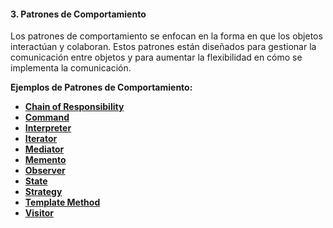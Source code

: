 #### **3. Patrones de Comportamiento**

Los patrones de comportamiento se enfocan en la forma en que los objetos interactúan y colaboran. Estos patrones están diseñados para gestionar la comunicación entre objetos y para aumentar la flexibilidad en cómo se implementa la comunicación.

**Ejemplos de Patrones de Comportamiento:**

- [**Chain of Responsibility**](/Patrones%20de%20diseño/Patrones%20De%20Comportamiento/Chain%20Of%20Responsability.md)
- [**Command**](/Patrones%20de%20diseño/Patrones%20De%20Comportamiento/Command.md)
- [**Interpreter**](/Patrones%20de%20diseño/Patrones%20De%20Comportamiento/Interpreter.md)
- [**Iterator**](/Patrones%20de%20diseño/Patrones%20De%20Comportamiento/Iterator.md)
- [**Mediator**](/Patrones%20de%20diseño/Patrones%20De%20Comportamiento/Mediator.md)
- [**Memento**](/Patrones%20de%20diseño/Patrones%20De%20Comportamiento/Memento.md)
- [**Observer**](/Patrones%20de%20diseño/Patrones%20De%20Comportamiento/Observer.md)
- [**State**](/Patrones%20de%20diseño/Patrones%20De%20Comportamiento/State.md)
- [**Strategy**](/Patrones%20de%20diseño/Patrones%20De%20Comportamiento/Strategy.md)
- [**Template Method**](/Patrones%20de%20diseño/Patrones%20De%20Comportamiento/Template%20Method.md)
- [**Visitor**](/Patrones%20de%20diseño/Patrones%20De%20Comportamiento/Visitor.md)